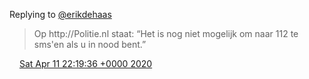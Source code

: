 Replying to [@erikdehaas](https://twitter.com/erikdehaas/status/1249093196111646720)

> Op http://Politie\.nl staat: “Het is nog niet mogelijk om naar 112 te sms'en als u in nood bent\.”

<img src="../../media/tweet.ico" width="12" /> [Sat Apr 11 22:19:36 +0000 2020](https://twitter.com/DromerDenker/status/1249099809522192386)